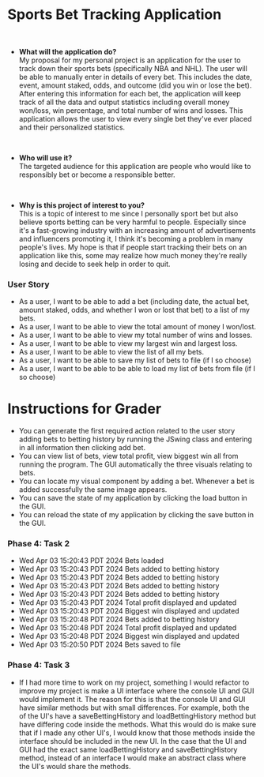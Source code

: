 
# Sports Bet Tracking Application

<br>

- **What will the application do?**
<br> My proposal for my personal project is an application for the user to track down their sports bets 
(specifically NBA and NHL).
The user will be able to manually enter in details of every bet. This includes the date, event, amount
staked, odds, and outcome (did you win or lose the bet). After entering this information for each bet, the application
will keep track of all the data and output statistics including overall money won/loss, win percentage, and total 
number of wins and losses. This application allows the user to view every single bet they've ever placed and their 
personalized statistics.

  <br>
- **Who will use it?** <br>
The targeted audience for this application are people who would like to responsibly bet or become a responsible better. 

  <br>
- **Why is this project of interest to you?** <br>
This is a topic of interest to me since I personally sport bet but also believe sports betting can be very harmful to
people. Especially since it's a fast-growing industry with an increasing amount of advertisements and influencers 
promoting it, I think it's becoming a problem in many people's lives. My hope is that if people
start tracking their bets on an application like this, some may realize how much money they're really losing and 
decide to seek help in order to quit.


### User Story

- As a user, I want to be able to add a bet 
(including date, the actual bet, amount staked, odds, and whether I won or lost that bet) to a list of my bets.
- As a user, I want to be able to view the total amount of money I won/lost.
- As a user, I want to be able to view my total number of wins and losses.
- As a user, I want to be able to view my largest win and largest loss.
- As a user, I want to be able to view the list of all my bets.
- As a user, I want to be able to save my list of bets to file (if I so choose)
- As a user, I want to be able to be able to load my list of bets from file (if I so choose)

# Instructions for Grader

- You can generate the first required action related to the user story adding bets to betting history by 
running the JSwing class and entering in all information then clicking add bet.
- You can view list of bets, view total profit, view biggest win all from running the program. The GUI automatically
the three visuals relating to bets.
- You can locate my visual component by adding a bet. Whenever a bet is added successfully the same image appears.
- You can save the state of my application by clicking the load button in the GUI.
- You can reload the state of my application by clicking the save button in the GUI.

### Phase 4: Task 2
- Wed Apr 03 15:20:43 PDT 2024
Bets loaded
- Wed Apr 03 15:20:43 PDT 2024
Bets added to betting history
- Wed Apr 03 15:20:43 PDT 2024
Bets added to betting history
- Wed Apr 03 15:20:43 PDT 2024
Bets added to betting history
- Wed Apr 03 15:20:43 PDT 2024
Bets added to betting history
- Wed Apr 03 15:20:43 PDT 2024
Total profit displayed and updated
- Wed Apr 03 15:20:43 PDT 2024
Biggest win displayed and updated
- Wed Apr 03 15:20:48 PDT 2024
Bets added to betting history
- Wed Apr 03 15:20:48 PDT 2024
Total profit displayed and updated
- Wed Apr 03 15:20:48 PDT 2024
Biggest win displayed and updated
- Wed Apr 03 15:20:50 PDT 2024
Bets saved to file

### Phase 4: Task 3

- If I had more time to work on my project, something I would refactor to improve my project is make a UI interface
where the console UI and GUI would implement it. The reason for this is that the console UI and GUI have
similar methods but with small differences. For example, both the of the UI's have a saveBettingHistory and
loadBettingHistory method but have differing code inside the methods. What this would do is make sure that if I made
any other UI's, I would know that those methods inside the interface should be included in the new UI. In the case that
the UI and GUI had the exact same loadBettingHistory and saveBettingHistory method, instead of an interface I would
make an abstract class where the UI's would share the methods.